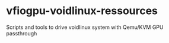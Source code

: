 # vfiogpu-voidlinux-ressources
Scripts and tools to drive  voidlinux system with Qemu/KVM GPU passthrough
